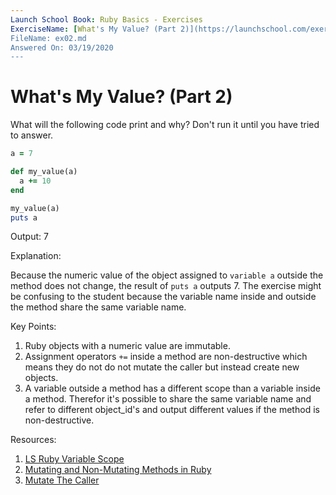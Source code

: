 ```yaml
---
Launch School Book: Ruby Basics - Exercises
ExerciseName: [What's My Value? (Part 2)](https://launchschool.com/exercises/6a52fdb1)
FileName: ex02.md
Answered On: 03/19/2020
---
```


# What's My Value? (Part 2)

What will the following code print and why? Don't run it until you have 
tried to answer.

```ruby
a = 7

def my_value(a)
  a += 10
end

my_value(a)
puts a
```
Output: 7

Explanation: 

Because the numeric value of the object assigned to `variable a` outside the method 
does not change, the result of `puts a` outputs 7.  The exercise might be confusing 
to the student because the variable name inside and outside the method share the 
same variable name.

Key Points: 

1. Ruby objects with a numeric value are immutable. 
2. Assignment operators `+=` inside a method are non-destructive which means they 
do not do not mutate the caller but instead create new objects.
3. A variable outside a method has a different scope than a variable inside 
a method. Therefor it's possible to share the same variable name and refer to 
different object_id's and output different values if the method is non-destructive.

Resources:

1. [LS Ruby Variable Scope](https://launchschool.com/books/ruby/read/variables#variablescope)
2. [Mutating and Non-Mutating Methods in Ruby](https://launchschool.com/blog/mutating-and-non-mutating-methods)
3. [Mutate The Caller](https://medium.com/@anacasilva/mutate-the-caller-bf01d90c15a6)